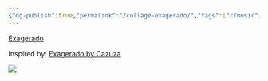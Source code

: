 ```yaml
---
{"dg-publish":true,"permalink":"/collage-exagerado/","tags":["c/music","c/series","c/Cazuza","c/bw","c/body","c/acrobatic","c/face","c/woman","c/flat-background"],"created":"2024-01-08T09:26:25.089-05:00","updated":"2024-01-08T09:30:21.318-05:00"}
---
```



[Exagerado](https://www.instagram.com/p/CgU_b9EOLSO/)

Inspired by: [Exagerado by Cazuza](https://youtu.be/ZBwjT-3t2O8?si=pTsBi40Vnb_d60Gs)

![](https://youtu.be/ZBwjT-3t2O8?si=pTsBi40Vnb_d60Gs)